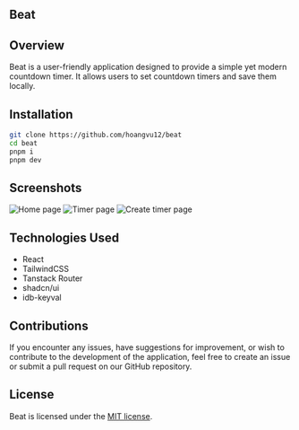 ## Beat

## Overview

Beat is a user-friendly application designed to provide a simple yet modern countdown timer. It allows users to set countdown timers and save them locally.

## Installation

```bash
git clone https://github.com/hoangvu12/beat
cd beat
pnpm i
pnpm dev
```

## Screenshots

![Home page](https://github.com/hoangvu12/beat/assets/68330291/c272ebf5-5e5c-4127-820e-2dc2bed67198)
![Timer page](https://github.com/hoangvu12/beat/assets/68330291/8eb9dea0-7df9-4280-94db-3eabaa5d6ea5)
![Create timer page](https://github.com/hoangvu12/beat/assets/68330291/8dddbac3-5bcd-4e2e-acb5-f14582794f28)

## Technologies Used

- React
- TailwindCSS
- Tanstack Router
- shadcn/ui
- idb-keyval

## Contributions

If you encounter any issues, have suggestions for improvement, or wish to contribute to the development of the application, feel free to create an issue or submit a pull request on our GitHub repository.

## License

Beat is licensed under the [MIT license](https://github.com/hoangvu12/beat/blob/main/LICENSE).
